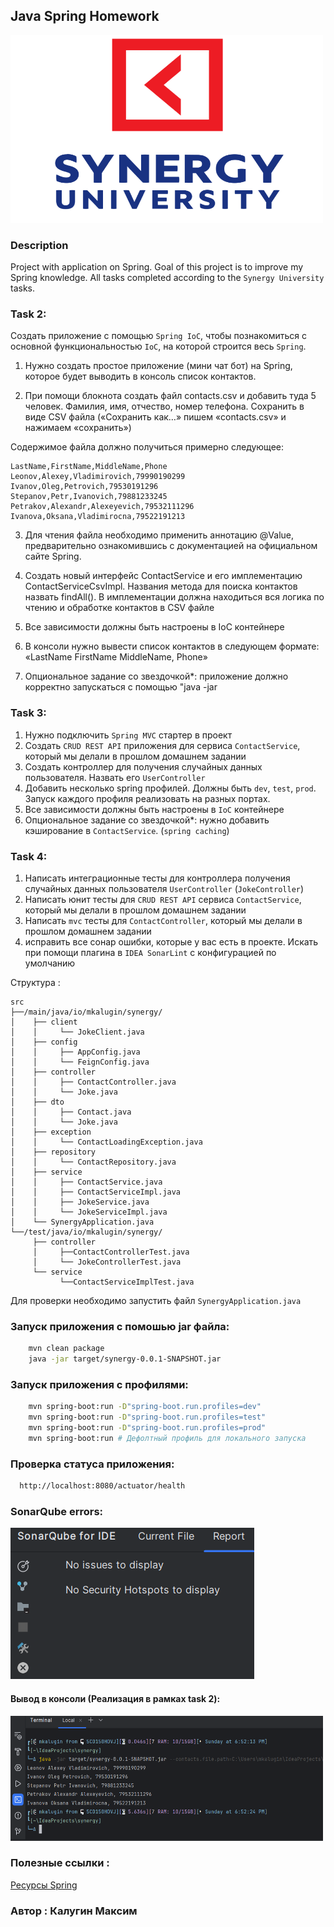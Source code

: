 ## Java Spring Homework

<img src="images/synergy_title_image.png" width="500" height="300">

### Description

Project with application on Spring. Goal of this
project is to improve my Spring knowledge.
All tasks completed according to the `Synergy University`
tasks.

### Task 2:

Создать приложение с помощью `Spring IoC`, чтобы 
познакомиться с основной функциональностью `IoC`, 
на которой строится весь `Spring`.

1) Нужно создать простое приложение (мини чат бот) на Spring,
которое будет выводить в консоль список контактов.

2) При помощи блокнота создать файл contacts.csv и
добавить туда 5 человек. Фамилия, имя, отчество, номер
телефона. Сохранить в виде CSV файла («Сохранить как…»
пишем «contacts.csv» и нажимаем «сохранить»)

Содержимое файла должно получиться примерно следующее:

```text
LastName,FirstName,MiddleName,Phone
Leonov,Alexey,Vladimirovich,79990190299
Ivanov,Oleg,Petrovich,79530191296
Stepanov,Petr,Ivanovich,79881233245
Petrakov,Alexandr,Alexeyevich,79532111296
Ivanova,Oksana,Vladimirocna,79522191213
```

3) Для чтения файла необходимо применить аннотацию @Value,
предварительно ознакомившись с документацией на официальном
сайте Spring.

4) Создать новый интерфейс ContactService и его имплементацию
ContactServiceCsvImpl. Названия метода для поиска контактов
назвать findAll(). В имплементации должна находиться вся логика
по чтению и обработке контактов в CSV файле

5) Все зависимости должны быть настроены в IoC контейнере

6) В консоли нужно вывести список контактов в следующем
формате: «LastName FirstName MiddleName, Phone»

7) Опциональное задание со звездочкой*: приложение
должно корректно запускаться с помощью "java -jar

### Task 3:

1) Нужно подключить `Spring MVC` стартер в проект
2) Создать `CRUD REST API` приложения для сервиса `ContactService`,
который мы делали в прошлом домашнем задании
3) Создать контроллер для получения случайных данных
пользователя. Назвать его `UserController`
4) Добавить несколько spring профилей. Должны быть `dev`, `test`, `prod`.
Запуск каждого профиля реализовать на разных портах.
5) Все зависимости должны быть настроены в `IoC` контейнере
6) Опциональное задание со звездочкой*: нужно
добавить кэширование в `ContactService`. (`spring caching`)

### Task 4:

1) Написать интеграционные тесты для контроллера
получения случайных данных пользователя `UserController`
(`JokeController`)
2) Написать юнит тесты для `CRUD REST API` сервиса 
`ContactService`, который мы делали в 
прошлом домашнем задании
3) Написать `mvc` тесты для `ContactController`, который
мы делали в прошлом домашнем задании
4) исправить все сонар
ошибки, которые у вас есть в проекте. Искать при помощи
плагина в `IDEA SonarLint` с конфигурацией по умолчанию

Структура :

```text
src
├──/main/java/io/mkalugin/synergy/
│    ├── client
│    │     └── JokeClient.java
│    ├── config
│    │     ├── AppConfig.java
│    │     └── FeignConfig.java
│    ├── controller  
│    │     ├── ContactController.java
│    │     └── Joke.java
│    ├── dto
│    │     ├── Contact.java
│    │     └── Joke.java
│    ├── exception
│    │     └── ContactLoadingException.java 
│    ├── repository
│    │     └── ContactRepository.java 
│    ├── service
│    │     ├── ContactService.java
│    │     ├── ContactServiceImpl.java 
│    │     ├── JokeService.java
│    │     └── JokeServiceImpl.java    
│    └── SynergyApplication.java
└──/test/java/io/mkalugin/synergy/
     ├── controller
     │     ├──ContactControllerTest.java
     │     └── JokeControllerTest.java
     └── service
           └──ContactServiceImplTest.java
```

Для проверки необходимо запустить файл 
`SynergyApplication.java`

### Запуск приложения с помошью jar файла:

```bash
    mvn clean package
    java -jar target/synergy-0.0.1-SNAPSHOT.jar
```

### Запуск приложения с профилями:

```bash
    mvn spring-boot:run -D"spring-boot.run.profiles=dev"
    mvn spring-boot:run -D"spring-boot.run.profiles=test"
    mvn spring-boot:run -D"spring-boot.run.profiles=prod"
    mvn spring-boot:run # Дефолтный профиль для локального запуска
```

### Проверка статуса приложения:

```bash
  http://localhost:8080/actuator/health
```

### SonarQube errors:

<img src="images/03.08_sonar.png" height="242" width="390">

#### Вывод в консоли (Реализация в рамках task 2):
<img src='images/13.07_screen_jar_file.png' width=500 height=200>

### Полезные ссылки :

[Ресурсы Spring](https://docs.spring.io/spring-framework/reference/core/resources.html)

### Автор : Калугин Максим